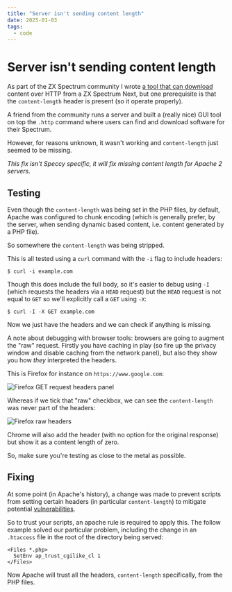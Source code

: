 ```yaml
---
title: "Server isn't sending content length"
date: 2025-01-03
tags:
  - code
---
```


# Server isn't sending content length

As part of the ZX Spectrum community I wrote [a tool that can download](https://github.com/remy/next-http) content over HTTP from a ZX Spectrum Next, but one prerequisite is that the `content-length` header is present (so it operate properly).

A friend from the community runs a server and built a (really nice) GUI tool on top the `.http` command where users can find and download software for their Spectrum.

However, for reasons unknown, it wasn't working and `content-length` just seemed to be missing.

_This fix isn't Speccy specific, it will fix missing content length for Apache 2 servers._

<!-- more -->

## Testing

Even though the `content-length` was being set in the PHP files, by default, Apache was configured to chunk encoding (which is generally prefer, by the server, when sending dynamic based content, i.e. content generated by a PHP file).

So somewhere the `content-length` was being stripped.

This is all tested using a `curl` command with the `-i` flag to include headers:

```
$ curl -i example.com
```

Though this does include the full body, so it's easier to debug using `-I` (which requests the headers via a `HEAD` request) but the `HEAD` request is not equal to `GET` so we'll explicitly call a `GET` using `-X`:

```
$ curl -I -X GET example.com
```

Now we just have the headers and we can check if anything is missing.

A note about debugging with browser tools: browsers are going to augment the "raw" request. Firstly you have caching in play (so fire up the privacy window and disable caching from the network panel), but also they show you how _they_ interpreted the headers.

This is Firefox for instance on `https://www.google.com`:

![Firefox GET request headers panel](/images/firefox-headers.png)

Whereas if we tick that "raw" checkbox, we can see the `content-length` was never part of the headers:

![Firefox raw headers](/images/firefox-headers-raw.png)

Chrome will also add the header (with no option for the original response) but show it as a content length of zero.

So, make sure you're testing as close to the metal as possible.

## Fixing

At some point (in Apache's history), a change was made to prevent scripts from setting certain headers (in particular `content-length`) to mitigate potential [vulnerabilities](https://httpd.apache.org/security/vulnerabilities_24.html).

So to trust your scripts, an apache rule is required to apply this. The follow example solved our particular problem, including the change in an `.htaccess` file in the root of the directory being served:

```
<Files *.php>
  SetEnv ap_trust_cgilike_cl 1
</Files>
```

Now Apache will trust all the headers, `content-length` specifically, from the PHP files.